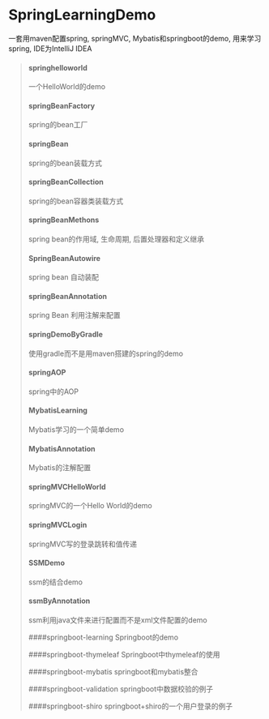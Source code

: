 # SpringLearningDemo
一套用maven配置spring, springMVC, Mybatis和springboot的demo, 用来学习spring, IDE为IntelliJ IDEA

> #### springhelloworld
> 一个HelloWorld的demo
>
> #### springBeanFactory
> spring的bean工厂
>
> #### springBean
> spring的bean装载方式
>
> #### springBeanCollection
> spring的bean容器类装载方式
>
> #### springBeanMethons
> spring bean的作用域, 生命周期, 后置处理器和定义继承
>
> #### SpringBeanAutowire
> spring bean 自动装配
>
> #### springBeanAnnotation
> spring Bean 利用注解来配置
>
> #### springDemoByGradle
> 使用gradle而不是用maven搭建的spring的demo
>
> #### springAOP
> spring中的AOP
>
> #### MybatisLearning
> Mybatis学习的一个简单demo
>
> #### MybatisAnnotation
> Mybatis的注解配置
>
> #### springMVCHelloWorld
> springMVC的一个Hello World的demo
>
> #### springMVCLogin
> springMVC写的登录跳转和值传递
>
> #### SSMDemo
> ssm的结合demo
>
> #### ssmByAnnotation
> ssm利用java文件来进行配置而不是xml文件配置的demo
>
> ####springboot-learning
> Springboot的demo
>
> ####springboot-thymeleaf
> Springboot中thymeleaf的使用
>
> ####springboot-mybatis
> springboot和mybatis整合
>
> ####springboot-validation
> springboot中数据校验的例子
>
> ####springboot-shiro
> springboot+shiro的一个用户登录的例子